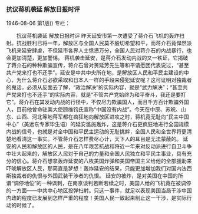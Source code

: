 ### 抗议蒋机袭延  解放日报时评

1946-08-06
第1版()
专栏：

　　抗议蒋机袭延
    解放日报时评
    昨天延安市第一次遭受了蒋介石飞机的轰炸扫射。抗战胜利已将一年，解放区与全国人民莫不殷切希望和平，而蒋介石竟悍然派飞机来延安肆虐，不但延市各界人士愤懑万分，全国人民对蒋介石的内战暴行，也会更加清楚，更加警惕。
    蒋机袭击延安，是蒋介石发动内战的又一铁证，它揭破了蒋介石的种种欺骗宣传，蒋介石曾对篑延芳先生等和平请愿团代表说过，“甚至共产党来打也不还手”。延安是中共中央所在地，是解放区人民和平民主建设的中心，为什么蒋介石必欲采取和日本人一样的手段来侵犯延安呢？这可证明对独裁者的鬼话，必须从反面去了解，“政治解决”的实际内容，就是“武力解决”；“甚至共产党来打也不还手”的实际内容，就是“不管共产党始终为和平奋斗，我还是要打它”。蒋介石在其发动内战的行径中，不仅尽力欺骗国人，而且千方百计欺骗外国人，目前他曾命驻美大使顾维钧氏宣称“中国没有内战”。今天在中原、苏皖、山东、山西、河北等地蒋军都在疯狂地向解放区进攻之时，蒋机竟无耻向“民主中国中心”（美远东专家毕生语）的延安滥施轰炸，这是蒋介石更疯狂地进行全国规模内战的信号，也就是对全中国和平民主运动的无耻挑衅，全国人民和全世界将更清楚地看清这一事实。不管蒋介石怎样费尽心计，天下人的耳目是无法蒙蔽的。
    延安的人民和解放区的人民，是在八年艰苦抗战和将近一年来对反动派进行自卫斗争中壮大起来的，解放区人民对于自己的力量和全国人民独立和平民主事业，具有充分的信心。蒋介石想拿轰炸延安的八枚美国炸弹和美国帝国主义给他的全部援助来吓唬解放区人民，那简直是梦想！轰炸延安的结果，只能更加增加我们对国内法西斯独裁者的仇恨与外国武装干涉者的仇恨。
    延安的被炸，是对美国在中国的所谓“调停地位”的一种讽刺，在南京谈判若断若续之时，美国人给的飞机竟在被调停的一方面——中共中心地区投弹扫射。只这一事件，就足以表现美国当局干涉中国内政的程度已发展到怎样严重的程度！美国人民一致起来制止这一干涉，是实际行动的时候了。
